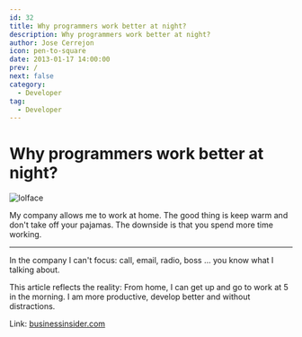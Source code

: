 ```yaml
---
id: 32
title: Why programmers work better at night?
description: Why programmers work better at night?
author: Jose Cerrejon
icon: pen-to-square
date: 2013-01-17 14:00:00
prev: /
next: false
category:
  - Developer
tag:
  - Developer
---
```


# Why programmers work better at night?

![lolface](/images/lolface.jpg)

My company allows me to work at home. The good thing is keep warm and don't take off your pajamas. The downside is that you spend more time working.
- - -
In the company I can't focus: call, email, radio, boss ... you know what I talking about.

This article reflects the reality: From home, I can get up and go to work at 5 in the morning. I am more productive, develop better and without distractions.

Link: [businessinsider.com](http://www.businessinsider.com/why-programmers-work-at-night-2013-1)